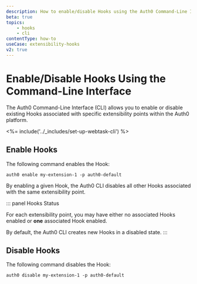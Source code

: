 ```yaml
---
description: How to enable/disable Hooks using the Auth0 Command-Line Interface
beta: true
topics:
    - hooks
    - cli
contentType: how-to
useCase: extensibility-hooks
v2: true
---
```

# Enable/Disable Hooks Using the Command-Line Interface

The Auth0 Command-Line Interface (CLI) allows you to enable or disable existing Hooks associated with specific extensibility points within the Auth0 platform.

<%= include('../_includes/set-up-webtask-cli') %>

## Enable Hooks

The following command enables the Hook:

  `auth0 enable my-extension-1 -p auth0-default`

By enabling a given Hook, the Auth0 CLI disables all other Hooks associated with the same extensibility point.

::: panel Hooks Status

For each extensibility point, you may have either no associated Hooks enabled or **one** associated Hook enabled.

By default, the Auth0 CLI creates new Hooks in a disabled state.
:::

## Disable Hooks

The following command disables the Hook:

  `auth0 disable my-extension-1 -p auth0-default`

